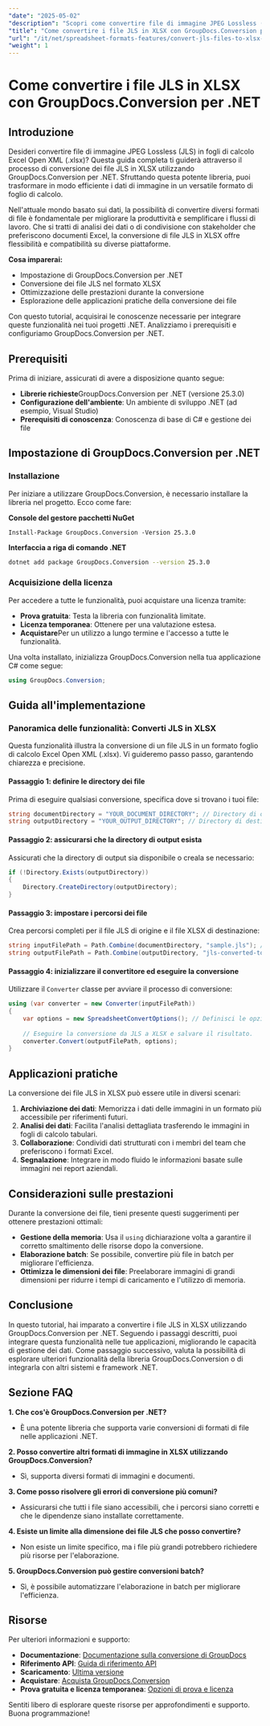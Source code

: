 ```yaml
---
"date": "2025-05-02"
"description": "Scopri come convertire file di immagine JPEG Lossless (JLS) in fogli di calcolo Excel Open XML (.xlsx) utilizzando GroupDocs.Conversion per .NET. Questa guida dettagliata illustra l'installazione, il processo di conversione e le applicazioni pratiche."
"title": "Come convertire i file JLS in XLSX con GroupDocs.Conversion per .NET | Guida passo passo"
"url": "/it/net/spreadsheet-formats-features/convert-jls-files-to-xlsx-groupdocs-conversion-net/"
"weight": 1
---
```


# Come convertire i file JLS in XLSX con GroupDocs.Conversion per .NET

## Introduzione

Desideri convertire file di immagine JPEG Lossless (JLS) in fogli di calcolo Excel Open XML (.xlsx)? Questa guida completa ti guiderà attraverso il processo di conversione dei file JLS in XLSX utilizzando GroupDocs.Conversion per .NET. Sfruttando questa potente libreria, puoi trasformare in modo efficiente i dati di immagine in un versatile formato di foglio di calcolo.

Nell'attuale mondo basato sui dati, la possibilità di convertire diversi formati di file è fondamentale per migliorare la produttività e semplificare i flussi di lavoro. Che si tratti di analisi dei dati o di condivisione con stakeholder che preferiscono documenti Excel, la conversione di file JLS in XLSX offre flessibilità e compatibilità su diverse piattaforme.

**Cosa imparerai:**
- Impostazione di GroupDocs.Conversion per .NET
- Conversione dei file JLS nel formato XLSX
- Ottimizzazione delle prestazioni durante la conversione
- Esplorazione delle applicazioni pratiche della conversione dei file

Con questo tutorial, acquisirai le conoscenze necessarie per integrare queste funzionalità nei tuoi progetti .NET. Analizziamo i prerequisiti e configuriamo GroupDocs.Conversion per .NET.

## Prerequisiti

Prima di iniziare, assicurati di avere a disposizione quanto segue:
- **Librerie richieste**GroupDocs.Conversion per .NET (versione 25.3.0)
- **Configurazione dell'ambiente**: Un ambiente di sviluppo .NET (ad esempio, Visual Studio)
- **Prerequisiti di conoscenza**: Conoscenza di base di C# e gestione dei file

## Impostazione di GroupDocs.Conversion per .NET

### Installazione
Per iniziare a utilizzare GroupDocs.Conversion, è necessario installare la libreria nel progetto. Ecco come fare:

**Console del gestore pacchetti NuGet**
```plaintext
Install-Package GroupDocs.Conversion -Version 25.3.0
```

**Interfaccia a riga di comando .NET**
```bash
dotnet add package GroupDocs.Conversion --version 25.3.0
```

### Acquisizione della licenza
Per accedere a tutte le funzionalità, puoi acquistare una licenza tramite:
- **Prova gratuita**: Testa la libreria con funzionalità limitate.
- **Licenza temporanea**: Ottenere per una valutazione estesa.
- **Acquistare**Per un utilizzo a lungo termine e l'accesso a tutte le funzionalità.

Una volta installato, inizializza GroupDocs.Conversion nella tua applicazione C# come segue:

```csharp
using GroupDocs.Conversion;
```

## Guida all'implementazione

### Panoramica delle funzionalità: Converti JLS in XLSX

Questa funzionalità illustra la conversione di un file JLS in un formato foglio di calcolo Excel Open XML (.xlsx). Vi guideremo passo passo, garantendo chiarezza e precisione.

#### Passaggio 1: definire le directory dei file
Prima di eseguire qualsiasi conversione, specifica dove si trovano i tuoi file:

```csharp
string documentDirectory = "YOUR_DOCUMENT_DIRECTORY"; // Directory di origine per il file JLS.
string outputDirectory = "YOUR_OUTPUT_DIRECTORY"; // Directory di destinazione per il file XLSX.
```

#### Passaggio 2: assicurarsi che la directory di output esista
Assicurati che la directory di output sia disponibile o creala se necessario:

```csharp
if (!Directory.Exists(outputDirectory))
{
    Directory.CreateDirectory(outputDirectory);
}
```

#### Passaggio 3: impostare i percorsi dei file
Crea percorsi completi per il file JLS di origine e il file XLSX di destinazione:

```csharp
string inputFilePath = Path.Combine(documentDirectory, "sample.jls"); // Sostituisci con il nome effettivo del file.
string outputFilePath = Path.Combine(outputDirectory, "jls-converted-to.xlsx");
```

#### Passaggio 4: inizializzare il convertitore ed eseguire la conversione
Utilizzare il `Converter` classe per avviare il processo di conversione:

```csharp
using (var converter = new Converter(inputFilePath))
{
    var options = new SpreadsheetConvertOptions(); // Definisci le opzioni per il formato Excel.
    
    // Eseguire la conversione da JLS a XLSX e salvare il risultato.
    converter.Convert(outputFilePath, options);
}
```

## Applicazioni pratiche
La conversione dei file JLS in XLSX può essere utile in diversi scenari:
1. **Archiviazione dei dati**: Memorizza i dati delle immagini in un formato più accessibile per riferimenti futuri.
2. **Analisi dei dati**: Facilita l'analisi dettagliata trasferendo le immagini in fogli di calcolo tabulari.
3. **Collaborazione**: Condividi dati strutturati con i membri del team che preferiscono i formati Excel.
4. **Segnalazione**: Integrare in modo fluido le informazioni basate sulle immagini nei report aziendali.

## Considerazioni sulle prestazioni
Durante la conversione dei file, tieni presente questi suggerimenti per ottenere prestazioni ottimali:
- **Gestione della memoria**: Usa il `using` dichiarazione volta a garantire il corretto smaltimento delle risorse dopo la conversione.
- **Elaborazione batch**: Se possibile, convertire più file in batch per migliorare l'efficienza.
- **Ottimizza le dimensioni dei file**: Preelaborare immagini di grandi dimensioni per ridurre i tempi di caricamento e l'utilizzo di memoria.

## Conclusione
In questo tutorial, hai imparato a convertire i file JLS in XLSX utilizzando GroupDocs.Conversion per .NET. Seguendo i passaggi descritti, puoi integrare questa funzionalità nelle tue applicazioni, migliorando le capacità di gestione dei dati. Come passaggio successivo, valuta la possibilità di esplorare ulteriori funzionalità della libreria GroupDocs.Conversion o di integrarla con altri sistemi e framework .NET.

## Sezione FAQ

**1. Che cos'è GroupDocs.Conversion per .NET?**
- È una potente libreria che supporta varie conversioni di formati di file nelle applicazioni .NET.

**2. Posso convertire altri formati di immagine in XLSX utilizzando GroupDocs.Conversion?**
- Sì, supporta diversi formati di immagini e documenti.

**3. Come posso risolvere gli errori di conversione più comuni?**
- Assicurarsi che tutti i file siano accessibili, che i percorsi siano corretti e che le dipendenze siano installate correttamente.

**4. Esiste un limite alla dimensione dei file JLS che posso convertire?**
- Non esiste un limite specifico, ma i file più grandi potrebbero richiedere più risorse per l'elaborazione.

**5. GroupDocs.Conversion può gestire conversioni batch?**
- Sì, è possibile automatizzare l'elaborazione in batch per migliorare l'efficienza.

## Risorse
Per ulteriori informazioni e supporto:
- **Documentazione**: [Documentazione sulla conversione di GroupDocs](https://docs.groupdocs.com/conversion/net/)
- **Riferimento API**: [Guida di riferimento API](https://reference.groupdocs.com/conversion/net/)
- **Scaricamento**: [Ultima versione](https://releases.groupdocs.com/conversion/net/)
- **Acquistare**: [Acquista GroupDocs.Conversion](https://purchase.groupdocs.com/buy)
- **Prova gratuita e licenza temporanea**: [Opzioni di prova e licenza](https://releases.groupdocs.com/conversion/net/)

Sentiti libero di esplorare queste risorse per approfondimenti e supporto. Buona programmazione!